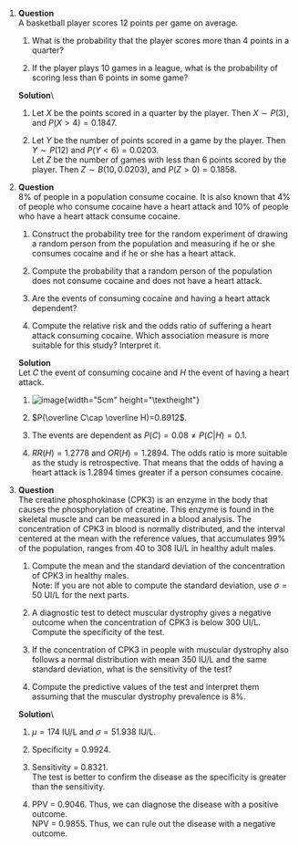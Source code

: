 1.  **Question**\
    A basketball player scores 12 points per game on average.

    1.  What is the probability that the player scores more than 4
        points in a quarter?

    2.  If the player plays 10 games in a league, what is the
        probability of scoring less than 6 points in some game?

    **Solution**\

    1.  Let $X$ be the points scored in a quarter by the player. Then
        $X\sim P(3)$, and $P(X>4)=0.1847$.

    2.  Let $Y$ be the number of points scored in a game by the player.
        Then $Y\sim P(12)$ and $P(Y<6)=0.0203$.\
        Let $Z$ be the number of games with less than 6 points scored by
        the player. Then $Z\sim B(10, 0.0203)$, and $P(Z>0)=0.1858$.

2.  **Question**\
    8% of people in a population consume cocaine. It is also known that
    4% of people who consume cocaine have a heart attack and 10% of
    people who have a heart attack consume cocaine.

    1.  Construct the probability tree for the random experiment of
        drawing a random person from the population and measuring if he
        or she consumes cocaine and if he or she has a heart attack.

    2.  Compute the probability that a random person of the population
        does not consume cocaine and does not have a heart attack.

    3.  Are the events of consuming cocaine and having a heart attack
        dependent?

    4.  Compute the relative risk and the odds ratio of suffering a
        heart attack consuming cocaine. Which association measure is
        more suitable for this study? Interpret it.

    **Solution**\
    Let $C$ the event of consuming cocaine and $H$ the event of having a
    heart attack.

    1.  ![image](media/supplements1/exercise2/graf.svg){width="5cm"
        height="\\textheight"}

    2.  $P(\overline C\cap \overline H)=0.8912$.

    3.  The events are dependent as $P(C)=0.08\neq P(C|H)=0.1$.

    4.  $RR(H)=1.2778$ and $OR(H)=1.2894$. The odds ratio is more
        suitable as the study is retrospective. That means that the odds
        of having a heart attack is $1.2894$ times greater if a person
        consumes cocaine.

3.  **Question**\
    The creatine phosphokinase (CPK3) is an enzyme in the body that
    causes the phosphorylation of creatine. This enzyme is found in the
    skeletal muscle and can be measured in a blood analysis. The
    concentration of CPK3 in blood is normally distributed, and the
    interval centered at the mean with the reference values, that
    accumulates 99% of the population, ranges from 40 to 308 IU/L in
    healthy adult males.

    1.  Compute the mean and the standard deviation of the concentration
        of CPK3 in healthy males.\
        Note: If you are not able to compute the standard deviation, use
        $\sigma = 50$ UI/L for the next parts.

    2.  A diagnostic test to detect muscular dystrophy gives a negative
        outcome when the concentration of CPK3 is below 300 UI/L.
        Compute the specificity of the test.

    3.  If the concentration of CPK3 in people with muscular dystrophy
        also follows a normal distribution with mean 350 IU/L and the
        same standard deviation, what is the sensitivity of the test?

    4.  Compute the predictive values of the test and interpret them
        assuming that the muscular dystrophy prevalence is 8%.

    **Solution**\

    1.  $\mu = 174$ IU/L and $\sigma = 51.938$ IU/L.

    2.  Specificity = $0.9924$.

    3.  Sensitivity = $0.8321$.\
        The test is better to confirm the disease as the specificity is
        greater than the sensitivity.

    4.  PPV = $0.9046$. Thus, we can diagnose the disease with a
        positive outcome.\
        NPV = $0.9855$. Thus, we can rule out the disease with a
        negative outcome.
